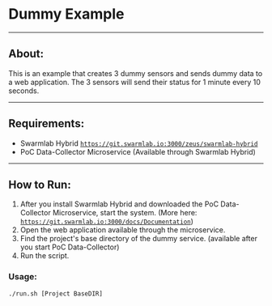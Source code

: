 # Dummy Example

---

## About:
This is an example that creates 3 dummy sensors and sends dummy data to a web application. The 3 sensors will send their status for 1 minute every 10 seconds.

---

## Requirements:
- Swarmlab Hybrid <code>https://git.swarmlab.io:3000/zeus/swarmlab-hybrid</code>
- PoC Data-Collector Microservice (Available through Swarmlab Hybrid)

---

## How to Run:
1. After you install Swarmlab Hybrid and downloaded the PoC Data-Collector Microservice, start the system. 
(More here: <code>https://git.swarmlab.io:3000/docs/Documentation</code>)
2. Open the web application available through the microservice.
3. Find the project's base directory of the dummy service. (available after you start PoC Data-Collector)
4. Run the script.

### Usage:
```sh
./run.sh [Project BaseDIR]
```
